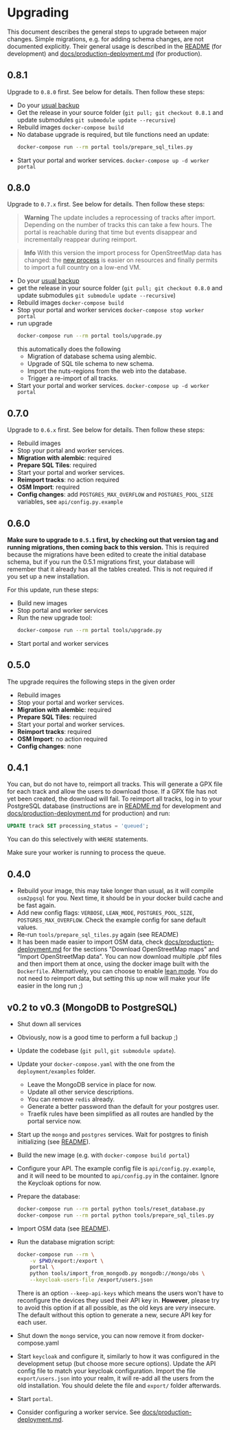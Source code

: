 # Upgrading
This document describes the general steps to upgrade between major changes.
Simple migrations, e.g. for adding schema changes, are not documented
explicitly. Their general usage is described in the [README](./README.md) (for
development) and [docs/production-deployment.md](docs/production-deployment.md) (for production).


## 0.8.1

Upgrade to `0.8.0` first. See below for details. Then follow these steps:

- Do your [usual backup](docs/production-deployment.md)
- Get the release in your source folder (``git pull; git checkout 0.8.1`` and update submodules ``git submodule update --recursive``)
- Rebuild images ``docker-compose build``
- No database upgrade is required, but tile functions need an update:
  ```bash
  docker-compose run --rm portal tools/prepare_sql_tiles.py
  ```
- Start your portal and worker services. ``docker-compose up -d worker portal``


## 0.8.0
Upgrade to `0.7.x` first. See below for details. Then follow these steps:

> **Warning** The update includes a reprocessing of tracks after import. Depending on the number of tracks this can take a few hours. The portal is reachable during that time but events disappear and incrementally reappear during reimport.

> **Info** With this version the import process for OpenStreetMap data has changed: the [new process](docs/osm-import.md) is easier on resources and finally permits to import a full country on a low-end VM.

- Do your [usual backup](docs/production-deployment.md)
- get the release in your source folder (``git pull; git checkout 0.8.0`` and update submodules ``git submodule update --recursive``)
- Rebuild images ``docker-compose build``
- Stop your portal and worker services ``docker-compose stop worker portal``
- run upgrade
  ```bash
  docker-compose run --rm portal tools/upgrade.py
  ```
  this automatically does the following
  - Migration of database schema using alembic.
  - Upgrade of SQL tile schema to new schema.
  - Import the nuts-regions from the web into the database.
  - Trigger a re-import of all tracks.
- Start your portal and worker services. ``docker-compose up -d worker portal``


## 0.7.0

Upgrade to `0.6.x` first. See below for details. Then follow these steps:

- Rebuild images
- Stop your portal and worker services.
- **Migration with alembic**: required 
- **Prepare SQL Tiles**: required
- Start your portal and worker services.
- **Reimport tracks**: no action required 
- **OSM Import**: required
- **Config changes**: add `POSTGRES_MAX_OVERFLOW` and `POSTGRES_POOL_SIZE`
  variables, see `api/config.py.example`  

## 0.6.0

**Make sure to upgrade to `0.5.1` first, by checking out that version tag and
running migrations, then coming back to this version.** This is required
because the migrations have been edited to create the initial database schema,
but if you run the 0.5.1 migrations first, your database will remember that it
already has all the tables created. This is not required if you set up a new
installation.

For this update, run these steps:

- Build new images
- Stop portal and worker services
- Run the new upgrade tool:
  ```bash
  docker-compose run --rm portal tools/upgrade.py
  ```
- Start portal and worker services

## 0.5.0

The upgrade requires the following steps in the given order

- Rebuild images
- Stop your portal and worker services.
- **Migration with alembic**: required 
- **Prepare SQL Tiles**: required 
- Start your portal and worker services.
- **Reimport tracks**: required 
- **OSM Import**: no action required
- **Config changes**: none

## 0.4.1

You can, but do not have to, reimport all tracks. This will generate a GPX file
for each track and allow the users to download those. If a GPX file has not yet
been created, the download will fail. To reimport all tracks, log in to your
PostgreSQL database (instructions are in [README.md](./README.md) for
development and [docs/production-deployment.md](./docs/production-deployment.md) for production)
and run:

```sql
UPDATE track SET processing_status = 'queued';
```

You can do this selectively with `WHERE` statements.

Make sure your worker is running to process the queue.

## 0.4.0

* Rebuild your image, this may take longer than usual, as it will compile
  `osm2pgsql` for you. Next time, it should be in your docker build cache and
  be fast again.
* Add new config flags: `VERBOSE`, `LEAN_MODE`, `POSTGRES_POOL_SIZE`,
  `POSTGRES_MAX_OVERFLOW`. Check the example config for sane default values.
* Re-run `tools/prepare_sql_tiles.py` again (see README)
* It has been made easier to import OSM data, check
  [docs/production-deployment.md](./docs/production-deployment.md) for the sections "Download
  OpenStreetMap maps" and "Import OpenStreetMap data". You can now download
  multiple .pbf files and then import them at once, using the docker image
  built with the `Dockerfile`. Alternatively, you can choose to enable [lean
  mode](docs/lean-mode.md). You do not need to reimport data, but setting this
  up now will make your life easier in the long run ;)

## v0.2 to v0.3 (MongoDB to PostgreSQL)

* Shut down all services
* Obviously, now is a good time to perform a full backup ;)
* Update the codebase (`git pull`, `git submodule update`).
* Update your ``docker-compose.yaml`` with the one from the ``deployment/examples`` 
  folder.
  * Leave the MongoDB service in place for now.
  * Update all other service descriptions. 
  * You can remove `redis` already. 
  * Generate a better password than the default for your
    postgres user.
  * Traefik rules have been simplified as all routes are handled
    by the portal service now.
* Start up the `mongo` and `postgres` services. Wait for postgres to finish
  initializing (see [README](README.md)).
* Build the new image (e.g. with `docker-compose build portal`)
* Configure your API. The example config file is `api/config.py.example`, and
  it will need to be mounted to `api/config.py` in the container. Ignore the
  Keycloak options for now.
* Prepare the database: 
  
    ```bash
    docker-compose run --rm portal python tools/reset_database.py
    docker-compose run --rm portal python tools/prepare_sql_tiles.py
    ```
* Import OSM data (see [README](README.md)).
* Run the database migration script: 
    
    ```bash
    docker-compose run --rm \
        -v $PWD/export:/export \
        portal \
        python tools/import_from_mongodb.py mongodb://mongo/obs \
        --keycloak-users-file /export/users.json
    ```
  There is an option `--keep-api-keys` which means the users won't have to
  reconfigure the devices they used their API key in. **However**, please try
  to avoid this option if at all possible, as the old keys are *very* insecure.
  The default without this option to generate a new, secure API key for each
  user.
* Shut down the `mongo` service, you can now remove it from docker-compose.yaml
* Start `keycloak` and configure it, similarly to how it was configured in the
  development setup (but choose more secure options). Update the API config
  file to match your keycloak configuration. Import the file
  `export/users.json` into your realm, it will re-add all the users from the
  old installation. You should delete the file and `export/` folder afterwards.
* Start `portal`.
* Consider configuring a worker service. See [docs/production-deployment.md](./docs/production-deployment.md).

